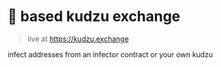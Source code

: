 
# 🦠 based kudzu exchange 

> live at https://kudzu.exchange

infect addresses from an infector contract or your own kudzu
 
